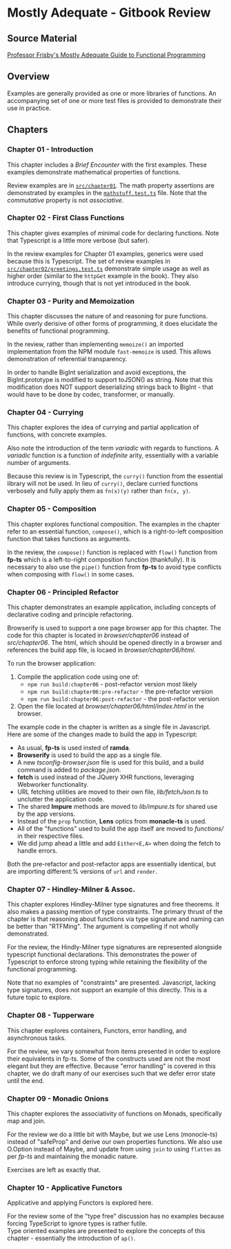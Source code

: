 # Mostly Adequate - Gitbook Review

## Source Material

[Professor Frisby's Mostly Adequate Guide to Functional Programming](https://mostly-adequate.gitbooks.io/mostly-adequate-guide/content/)

## Overview

Examples are generally provided as one or more libraries of functions.
An accompanying set of one or more test files is provided to demonstrate their use in practice.

## Chapters

### Chapter 01 - Introduction

This chapter includes a *Brief Encounter* with the first examples.
These examples demonstrate mathematical properties of functions.

Review examples are in
 [`src/chapter01`](https://github.com/SHaTRO/mostly-adequate/tree/main/src/chapter01).
The math property assertions are demonstrated by examples in the
 [`mathstuff.test.ts`](https://github.com/SHaTRO/mostly-adequate/tree/main/src/chapter01/mathstuff.test.ts)
 file.
Note that the *commutative* property is not *associative*.

### Chapter 02 - First Class Functions

This chapter gives examples of minimal code for declaring functions.  Note that Typescript is a little more verbose (but safer).

In the review examples for Chapter 01 examples, generics were used because this is Typescript.
The set of review examples in
 [`src/chapter02/greetings.test.ts`](https://github.com/SHaTRO/mostly-adequate/tree/main/src/chapter02/greetings.test.ts)
 demonstrate simple usage as well as higher order (similar to the `httpGet` example in the book).
They also introduce currying, though that is not yet introduced in the book.

### Chapter 03 - Purity and Memoization

This chapter discusses the nature of and reasoning for pure functions.
While overly derisive of other forms of programming, it does elucidate the benefits of functional programming.

In the review, rather than implementing `memoize()` an imported implementation from the NPM module `fast-memoize` is used.
This allows demonstration of referential transparency.

In order to handle BigInt serialization and avoid exceptions, the BigInt.prototype is modified to support toJSON() as string.
Note that this modification does NOT support deserializing strings back to BigInt - that would have to be done by codec, transformer, or manually.

### Chapter 04 - Currying

This chapter explores the idea of currying and partial application of functions, with concrete examples.  

Also note the introduction of the term *variadic* with regards to functions.
A *variadic* function is a function of *indefinite* arity, essentially with a variable number of arguments.

Because this review is in Typescript, the `curry()` function from the essential library will not be used.
In lieu of `curry()`, declare curried functions verbosely and fully apply them as `fn(x)(y)` rather than `fn(x, y)`.

### Chapter 05 - Composition

This chapter explores functional composition.
The examples in the chapter refer to an essential function, `compose()`, which is a right-to-left composition function that takes functions as arguments.

In the review, the `compose()` function is replaced with `flow()` function from **fp-ts** which is a left-to-right composition function (thankfully).
It is necessary to also use the `pipe()` function from **fp-ts** to avoid type conflicts when composing with `flow()` in some cases.

### Chapter 06 - Principled Refactor

This chapter demonstrates an example application, including concepts of declarative coding and principle refactoring.

Browserify is used to support a one page browser app for this chapter.
The code for this chapter is located in *browser/chapter06* instead of *src/chapter06*.
The html, which should be opened directly in a browser and references the build app file, is locaed in *browser/chapter06/html*.

To run the browser application:
1) Compile the application code using one of: 
    * `npm run build:chapter06` - post-refactor version most likely
    * `npm run build:chapter06:pre-refactor` - the pre-refactor version
    * `npm run build:chapter06:post-refactor` - the post-refactor version
2) Open the file located at *browser/chapter06/html/index.html* in the browser.

The example code in the chapter is written as a single file in Javascript.
Here are some of the changes made to build the app in Typescript:
* As usual, **fp-ts** is used insted of **ramda**.
* **Browserify** is used to build the app as a single file.
* A new *tsconfig-browser.json* file is used for this build, and a build command is added to *package.json*.
* **fetch** is used instead of the JQuery XHR functions, leveraging Webworker functionality.
* URL fetching utilities are moved to their own file, *lib/fetchJson.ts* to unclutter the application code.
* The shared **Impure** methods are moved to *lib/impure.ts* for shared use by the app versions.
* Instead of the `prop` function, **Lens** optics from **monacle-ts** is used.
* All of the "functions" used to build the app itself are moved to *functions/* in their respective files.
* We did jump ahead a little and add `Either<E,A>` when doing the fetch to handle errors.

Both the pre-refactor and post-refactor apps are essentially identical, but are importing different:% versions of `url` and `render`.

### Chapter 07 - Hindley-Milner & Assoc.

This chapter explores Hindley-Milner type signatures and free theorems. 
It also makes a passing mention of type constraints. 
The primary thrust of the chapter is that reasoning about functions via type signature and naming can be better than "RTFMing".
The argument is compelling if not wholly demonstrated.

For the review, the Hindly-Milner type signatures are represented alongside typescript functional declarations.
This demonstrates the power of Typescript to enforce strong typing while retaining the flexibility of the functional programming.

Note that no examples of "constraints" are presented.
Javascript, lacking type signatures, does not support an example of this directly.
This is a future topic to explore.

### Chapter 08 - Tupperware

This chapter explores containers, Functors, error handling, and asynchronous tasks.

For the review, we vary somewhat from items presented in order to explore their equivalents in fp-ts.
Some of the constructs used are not the most elegant but they are effective.
Because "error handling" is covered in this chapter, we do draft many of our exercises such that we defer error state until the end.

### Chapter 09 - Monadic Onions

This chapter explores the associativity of functions on Monads, specifically map and join.

For the review we do a little bit with Maybe, but we use Lens (monocle-ts) instead of "safeProp" and derive our own properties functions.
We also use O.Option instead of Maybe, and update from using `join` to using `flatten` as per *fp-ts* and maintaining the monadic nature.

Exercises are left as exactly that.

### Chapter 10 - Applicative Functors

Applicative and applying Functors is explored here. 

For the review some of the "type free" discussion has no examples because forcing TypeScript to ignore types is rather futile.  
Type oriented examples are presented to explore the concepts of this chapter - essentially the introduction of `ap()`.
